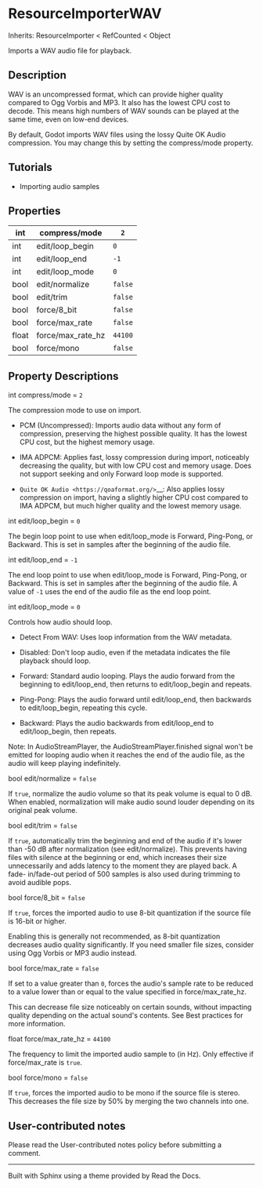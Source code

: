 # ResourceImporterWAV

Inherits: ResourceImporter < RefCounted < Object

Imports a WAV audio file for playback.

## Description

WAV is an uncompressed format, which can provide higher quality compared to
Ogg Vorbis and MP3. It also has the lowest CPU cost to decode. This means high
numbers of WAV sounds can be played at the same time, even on low-end devices.

By default, Godot imports WAV files using the lossy Quite OK Audio
compression. You may change this by setting the compress/mode property.

## Tutorials

  * Importing audio samples

## Properties

int | compress/mode | `2`  
---|---|---  
int | edit/loop_begin | `0`  
int | edit/loop_end | `-1`  
int | edit/loop_mode | `0`  
bool | edit/normalize | `false`  
bool | edit/trim | `false`  
bool | force/8_bit | `false`  
bool | force/max_rate | `false`  
float | force/max_rate_hz | `44100`  
bool | force/mono | `false`  
  
## Property Descriptions

int compress/mode = `2`

The compression mode to use on import.

  * PCM (Uncompressed): Imports audio data without any form of compression, preserving the highest possible quality. It has the lowest CPU cost, but the highest memory usage.

  * IMA ADPCM: Applies fast, lossy compression during import, noticeably decreasing the quality, but with low CPU cost and memory usage. Does not support seeking and only Forward loop mode is supported.

  * `Quite OK Audio <https://qoaformat.org/>`__: Also applies lossy compression on import, having a slightly higher CPU cost compared to IMA ADPCM, but much higher quality and the lowest memory usage.

int edit/loop_begin = `0`

The begin loop point to use when edit/loop_mode is Forward, Ping-Pong, or
Backward. This is set in samples after the beginning of the audio file.

int edit/loop_end = `-1`

The end loop point to use when edit/loop_mode is Forward, Ping-Pong, or
Backward. This is set in samples after the beginning of the audio file. A
value of `-1` uses the end of the audio file as the end loop point.

int edit/loop_mode = `0`

Controls how audio should loop.

  * Detect From WAV: Uses loop information from the WAV metadata.

  * Disabled: Don't loop audio, even if the metadata indicates the file playback should loop.

  * Forward: Standard audio looping. Plays the audio forward from the beginning to edit/loop_end, then returns to edit/loop_begin and repeats.

  * Ping-Pong: Plays the audio forward until edit/loop_end, then backwards to edit/loop_begin, repeating this cycle.

  * Backward: Plays the audio backwards from edit/loop_end to edit/loop_begin, then repeats.

Note: In AudioStreamPlayer, the AudioStreamPlayer.finished signal won't be
emitted for looping audio when it reaches the end of the audio file, as the
audio will keep playing indefinitely.

bool edit/normalize = `false`

If `true`, normalize the audio volume so that its peak volume is equal to 0
dB. When enabled, normalization will make audio sound louder depending on its
original peak volume.

bool edit/trim = `false`

If `true`, automatically trim the beginning and end of the audio if it's lower
than -50 dB after normalization (see edit/normalize). This prevents having
files with silence at the beginning or end, which increases their size
unnecessarily and adds latency to the moment they are played back. A fade-
in/fade-out period of 500 samples is also used during trimming to avoid
audible pops.

bool force/8_bit = `false`

If `true`, forces the imported audio to use 8-bit quantization if the source
file is 16-bit or higher.

Enabling this is generally not recommended, as 8-bit quantization decreases
audio quality significantly. If you need smaller file sizes, consider using
Ogg Vorbis or MP3 audio instead.

bool force/max_rate = `false`

If set to a value greater than `0`, forces the audio's sample rate to be
reduced to a value lower than or equal to the value specified in
force/max_rate_hz.

This can decrease file size noticeably on certain sounds, without impacting
quality depending on the actual sound's contents. See Best practices for more
information.

float force/max_rate_hz = `44100`

The frequency to limit the imported audio sample to (in Hz). Only effective if
force/max_rate is `true`.

bool force/mono = `false`

If `true`, forces the imported audio to be mono if the source file is stereo.
This decreases the file size by 50% by merging the two channels into one.

## User-contributed notes

Please read the User-contributed notes policy before submitting a comment.

* * *

Built with Sphinx using a theme provided by Read the Docs.

